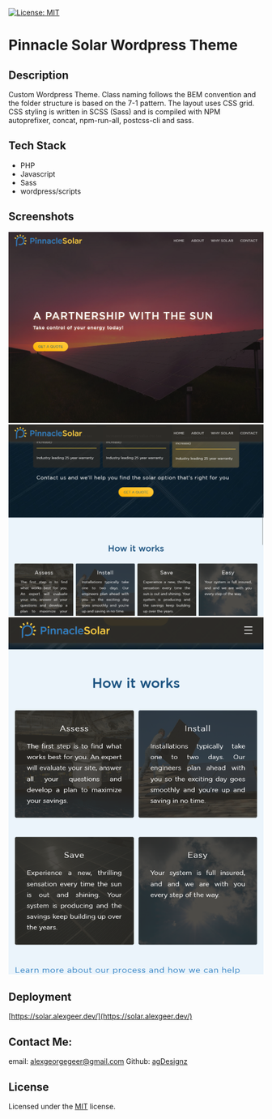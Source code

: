 [![License: MIT](https://img.shields.io/badge/License-MIT-yellow.svg)](https://opensource.org/licenses/MIT)

# Pinnacle Solar Wordpress Theme

## Description

Custom Wordpress Theme. Class naming follows the BEM convention and the folder structure is based on the 7-1 pattern. The layout uses CSS grid. CSS styling is written in SCSS (Sass) and is compiled with NPM autoprefixer, concat, npm-run-all, postcss-cli and sass.

## Tech Stack

- PHP
- Javascript
- Sass
- wordpress/scripts

## Screenshots

![The home hero section](./readme_assets/img-1.png.png)
![Part of the page](./readme_assets/img-2.png.png)
![Part of the page](./readme_assets/img-3.png.png)

## Deployment

[https://solar.alexgeer.dev/](https://solar.alexgeer.dev/)

## Contact Me:

email: [alexgeorgegeer@gmail.com](alexgeorgegeer@gmail.com)
Github: [agDesignz](https://github.com/agDesignz)

## License

Licensed under the [MIT](https://opensource.org/license/mit/) license.

